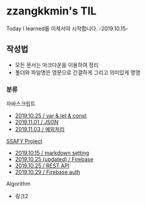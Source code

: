 # zzangkkmin's TIL

Today I learned를 이제서야 시작합니다. -2019.10.15-



## 작성법

- 모든 문서는 마크다운을 이용하여 정리
- 폴더와 파일명은 영문으로 간결하게 그리고 의미있게 명명



### 분류

자바스크립트

- <a href="./javascript/var_let_const.md">2019.10.25 / var & let & const</a>
- <a href="./javascript/JSON.md">2019.11.01 / JSON</a>
- <a href="./javascript/exception_handling.md">2019.11.03 / 예외처리</a>


<a href="./SSAFY/VirtualTraveler.md">SSAFY Project</a>

- <a href="./SSAFY/MarkDown_Grammar.md">2019.10.15 / markdown setting</a>
- <a href="./SSAFY/Firebase.md">2019.10.25 (updated) / Firebase</a>
- <a href="./SSAFY/REST_API.md">2019.10.25 / REST API</a>
- <a href="./SSAFY/firebase_auth.md">2019.10.29 / Firebase auth</a>


Algorithm

- 링크2







